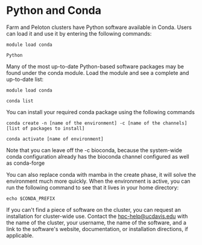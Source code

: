 # Python and Conda

Farm and Peloton clusters have Python software available in Conda. Users can load it and use it by entering the following commands:

`module load conda`

`Python`


Many of the most up-to-date Python-based software packages may be found under the conda module. Load the module and see a complete and up-to-date list:

`module load conda`

`conda list`

You can install your required conda package using the following commands

`conda create -n [name of the environment] -c [name of the channels] [list of packages to install]`

`conda activate [name of environment]`

Note that you can leave off the -c bioconda, because the system-wide conda configuration already has the bioconda channel configured as well as conda-forge

You can also replace conda with mamba in the create phase, it will solve the environment much more quickly. When the environment is active, you can run the following command to see that it lives in your home directory:

`echo $CONDA_PREFIX`

If you can't find a piece of software on the cluster, you can request an installation for cluster-wide use. Contact the hpc-help@ucdavis.edu with the name of the cluster, your username, the name of the software, and a link 
to the software's website, documentation, or installation directions, if applicable.
